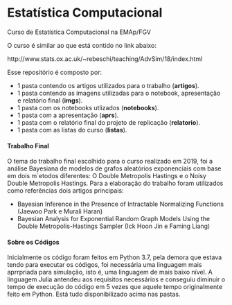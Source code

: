 <h1> Estatística Computacional</h1>
<p>Curso de Estatística Computacional na EMAp/FGV<p>

<p>O curso é similar ao que está contido no link abaixo:</p>
<p href="http://www.stats.ox.ac.uk/~rebeschi/teaching/AdvSim/18/index.html">http://www.stats.ox.ac.uk/~rebeschi/teaching/AdvSim/18/index.html</p>

<p>Esse repositório é composto por:</p>
<ul>
  <li>1 pasta contendo os artigos utilizados para o trabalho (<b>artigos</b>).</li>
<li>1 pasta contendo as imagens utilizadas para o notebook, apresentação e relatório final (<b>imgs</b>).</li>
<li>1 pasta com os notebooks utlizados (<b>notebooks</b>).</li>
<li>1 pasta com a apresentação (<b>aprs</b>).</li>
<li>1 pasta com o relatório final do projeto de replicação (<b>relatorio</b>).</li>
  <li>1 pasta com as listas do curso (<b>listas</b>). </li>
</ul>

<h4>Trabalho Final</h4>
<p>O tema do trabalho final escolhido para o curso realizado em 2019, foi a análise Bayesiana de modelos de grafos aleatórios exponenciais com base em dois m´etodos diferentes: O Double Metropolis Hastings e o Noisy Double Metropolis Hastings. Para a elaboração do trabalho foram
utilizados como referências dois artigos principais:</p>
<ul>
  <li>Bayesian Inference in the Presence of Intractable Normalizing Functions (Jaewoo Park e Murali Haran)</li>
  <li>Bayesian Analysis for Exponential Random Graph Models Using the Double Metropolis-Hastings Sampler (Ick Hoon Jin e Faming Liang)</li>
</ul>

<h4>Sobre os Códigos</h4>
<p> Inicialmente os código foram feitos em Python 3.7, pela demora que estava tendo para executar os códigos, foi necessária uma linguagem mais aprrpriada para simulação, isto é, uma linguagem de mais baixo nível. A linguagem Julia antendeu aos requisitos necessários e conseguiu diminuir o tempo de execução do código em 5 vezes que aquele tempo originalmente feito em Python. Está tudo disponibilizado acima nas pastas.



